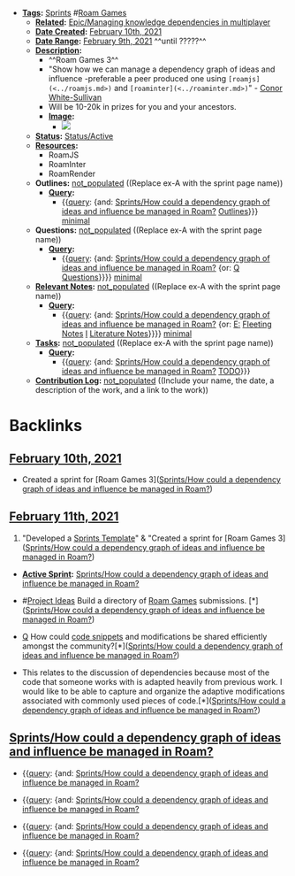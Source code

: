 - **[Tags](<../Tags.md>):** [Sprints](<../Sprints.md>) #[Roam Games](<../Roam Games.md>) 
    - **[Related](<../Related.md>):** [Epic/Managing knowledge dependencies in multiplayer](<../Epic/Managing knowledge dependencies in multiplayer.md>)
    - **[Date Created](<../Date Created.md>):** [February 10th, 2021](<../February 10th, 2021.md>)
    - **[Date Range](<../Date Range.md>):** [February 9th, 2021](<../February 9th, 2021.md>) ^^until ?????^^
    - **[Description](<../Description.md>):** 
        - ^^Roam Games 3^^
        - "Show how we can manage a dependency graph of ideas and influence -preferable a peer produced one using `[roamjs](<../roamjs.md>)` and `[roaminter](<../roaminter.md>)`" - [Conor White-Sullivan](<../Conor White-Sullivan.md>)
        - Will be 10-20k in prizes for you and your ancestors.
        - **[Image](<../Image.md>):**
            - ![](https://firebasestorage.googleapis.com/v0/b/firescript-577a2.appspot.com/o/imgs%2Fapp%2FRoam-Collective%2FXrX08XM4wy.png?alt=media&token=42f9892d-4ddd-493b-af5d-3f09c59b1eae)
    - **[Status](<../Status.md>):** [Status/Active](<../Status/Active.md>)
    - **[Resources](<../Resources.md>):** 
        - RoamJS
        - RoamInter
        - RoamRender
    - **Outlines:** [not_populated](<../not_populated.md>) ((Replace ex-A with the sprint page name))
        - **[Query](<../Query.md>):**
            - {{[query](<../query.md>): {and: [Sprints/How could a dependency graph of ideas and influence be managed in Roam?](<../Sprints/How could a dependency graph of ideas and influence be managed in Roam?.md>) [Outlines](<../Outlines.md>)}}} [minimal](<../minimal.md>)
    - **Questions:** [not_populated](<../not_populated.md>) ((Replace ex-A with the sprint page name))
        - **[Query](<../Query.md>):**
            - {{[query](<../query.md>): {and: [Sprints/How could a dependency graph of ideas and influence be managed in Roam?](<../Sprints/How could a dependency graph of ideas and influence be managed in Roam?.md>) {or: [Q](<../Q.md>) [Questions](<../Questions.md>)}}}} [minimal](<../minimal.md>)
    - **[Relevant Notes](<../Relevant Notes.md>):** [not_populated](<../not_populated.md>) ((Replace ex-A with the sprint page name))
        - **[Query](<../Query.md>):**
            - {{[query](<../query.md>): {and: [Sprints/How could a dependency graph of ideas and influence be managed in Roam?](<../Sprints/How could a dependency graph of ideas and influence be managed in Roam?.md>) {or: [E:](<../E:.md>) [Fleeting Notes](<../Fleeting Notes.md>) [I](<../I.md>) [Literature Notes](<../Literature Notes.md>)}}}} [minimal](<../minimal.md>)
    - **[Tasks](<../Tasks.md>):** [not_populated](<../not_populated.md>) ((Replace ex-A with the sprint page name))
        - **[Query](<../Query.md>):** 
            - {{[query](<../query.md>): {and: [Sprints/How could a dependency graph of ideas and influence be managed in Roam?](<../Sprints/How could a dependency graph of ideas and influence be managed in Roam?.md>) [TODO](<../TODO.md>)}}}
    - **[Contribution Log](<../Contribution Log.md>):** [not_populated](<../not_populated.md>) ((Include your name, the date, a description of the work, and a link to the work))

# Backlinks
## [February 10th, 2021](<February 10th, 2021.md>)
- Created a sprint for [Roam Games 3]([Sprints/How could a dependency graph of ideas and influence be managed in Roam?](<../Sprints/How could a dependency graph of ideas and influence be managed in Roam?.md>))

## [February 11th, 2021](<February 11th, 2021.md>)
1. "Developed a [Sprints Template](((tG1HJs2dK)))" & "Created a sprint for [Roam Games 3]([Sprints/How could a dependency graph of ideas and influence be managed in Roam?](<../Sprints/How could a dependency graph of ideas and influence be managed in Roam?.md>))

- **[Active Sprint](<../Active Sprint.md>):** [Sprints/How could a dependency graph of ideas and influence be managed in Roam?](<../Sprints/How could a dependency graph of ideas and influence be managed in Roam?.md>)

- #[Project Ideas](<../Project Ideas.md>) Build a directory of [Roam Games](<../Roam Games.md>) submissions. [*]([Sprints/How could a dependency graph of ideas and influence be managed in Roam?](<../Sprints/How could a dependency graph of ideas and influence be managed in Roam?.md>))

- [Q](<../Q.md>) How could [code snippets](<../code snippets.md>) and modifications be shared efficiently amongst the community?[*]([Sprints/How could a dependency graph of ideas and influence be managed in Roam?](<../Sprints/How could a dependency graph of ideas and influence be managed in Roam?.md>))

- This relates to the discussion of dependencies because most of the code that someone works with is adapted heavily from previous work. I would like to be able to capture and organize the adaptive modifications associated with commonly used pieces of code.[*]([Sprints/How could a dependency graph of ideas and influence be managed in Roam?](<../Sprints/How could a dependency graph of ideas and influence be managed in Roam?.md>))

## [Sprints/How could a dependency graph of ideas and influence be managed in Roam?](<Sprints/How could a dependency graph of ideas and influence be managed in Roam?.md>)
- {{[query](<../query.md>): {and: [Sprints/How could a dependency graph of ideas and influence be managed in Roam?](<../Sprints/How could a dependency graph of ideas and influence be managed in Roam?.md>)

- {{[query](<../query.md>): {and: [Sprints/How could a dependency graph of ideas and influence be managed in Roam?](<../Sprints/How could a dependency graph of ideas and influence be managed in Roam?.md>)

- {{[query](<../query.md>): {and: [Sprints/How could a dependency graph of ideas and influence be managed in Roam?](<../Sprints/How could a dependency graph of ideas and influence be managed in Roam?.md>)

- {{[query](<../query.md>): {and: [Sprints/How could a dependency graph of ideas and influence be managed in Roam?](<../Sprints/How could a dependency graph of ideas and influence be managed in Roam?.md>)


